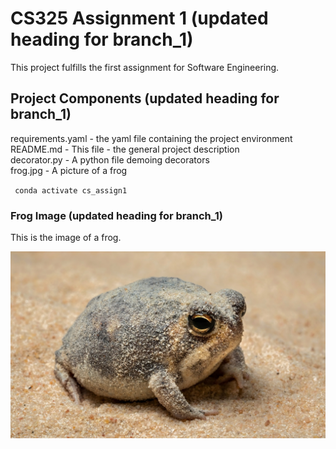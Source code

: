 # CS325 Assignment 1 (updated heading for branch_1)
This project fulfills the first assignment for Software Engineering.

## Project Components (updated heading for branch_1)
requirements.yaml - the yaml file containing the project environment  
README.md - This file - the general project description  
decorator.py - A python file demoing decorators  
frog.jpg - A picture of a frog

<code> conda activate cs_assign1 </code>

### Frog Image (updated heading for branch_1)
This is the image of a frog.

![An image of a frog](frog.jpg)